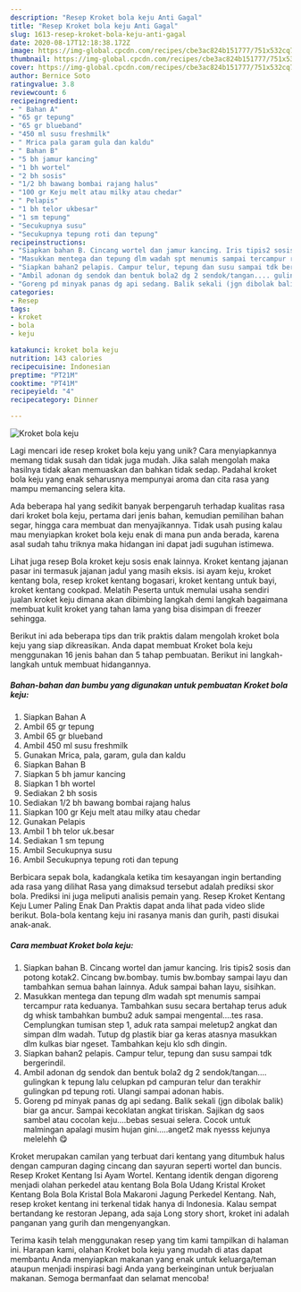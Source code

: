 ```yaml
---
description: "Resep Kroket bola keju Anti Gagal"
title: "Resep Kroket bola keju Anti Gagal"
slug: 1613-resep-kroket-bola-keju-anti-gagal
date: 2020-08-17T12:18:38.172Z
image: https://img-global.cpcdn.com/recipes/cbe3ac824b151777/751x532cq70/kroket-bola-keju-foto-resep-utama.jpg
thumbnail: https://img-global.cpcdn.com/recipes/cbe3ac824b151777/751x532cq70/kroket-bola-keju-foto-resep-utama.jpg
cover: https://img-global.cpcdn.com/recipes/cbe3ac824b151777/751x532cq70/kroket-bola-keju-foto-resep-utama.jpg
author: Bernice Soto
ratingvalue: 3.8
reviewcount: 6
recipeingredient:
- " Bahan A"
- "65 gr tepung"
- "65 gr blueband"
- "450 ml susu freshmilk"
- " Mrica pala garam gula dan kaldu"
- " Bahan B"
- "5 bh jamur kancing"
- "1 bh wortel"
- "2 bh sosis"
- "1/2 bh bawang bombai rajang halus"
- "100 gr Keju melt atau milky atau chedar"
- " Pelapis"
- "1 bh telor ukbesar"
- "1 sm tepung"
- "Secukupnya susu"
- "Secukupnya tepung roti dan tepung"
recipeinstructions:
- "Siapkan bahan B. Cincang wortel dan jamur kancing. Iris tipis2 sosis dan potong kotak2. Cincang bw.bombay. tumis bw.bombay sampai layu dan tambahkan semua bahan lainnya. Aduk sampai bahan layu, sisihkan."
- "Masukkan mentega dan tepung dlm wadah spt menumis sampai tercampur rata keduanya. Tambahkan susu secara bertahap terus aduk dg whisk tambahkan bumbu2 aduk sampai mengental....tes rasa. Cemplungkan tumisan step 1, aduk rata sampai meletup2 angkat dan simpan dlm wadah. Tutup dg plastik biar ga keras atasnya masukkan dlm kulkas biar ngeset. Tambahkan keju klo sdh dingin."
- "Siapkan bahan2 pelapis. Campur telur, tepung dan susu sampai tdk bergerindil."
- "Ambil adonan dg sendok dan bentuk bola2 dg 2 sendok/tangan.... gulingkan k tepung lalu celupkan pd campuran telur dan terakhir gulingkan pd tepung roti. Ulangi sampai adonan habis."
- "Goreng pd minyak panas dg api sedang. Balik sekali (jgn dibolak balik) biar ga ancur. Sampai kecoklatan angkat tiriskan. Sajikan dg saos sambel atau cocolan keju....bebas sesuai selera. Cocok untuk malmingan apalagi musim hujan gini.....anget2 mak nyesss kejunya melelehh 😋"
categories:
- Resep
tags:
- kroket
- bola
- keju

katakunci: kroket bola keju 
nutrition: 143 calories
recipecuisine: Indonesian
preptime: "PT21M"
cooktime: "PT41M"
recipeyield: "4"
recipecategory: Dinner

---
```



![Kroket bola keju](https://img-global.cpcdn.com/recipes/cbe3ac824b151777/751x532cq70/kroket-bola-keju-foto-resep-utama.jpg)

Lagi mencari ide resep kroket bola keju yang unik? Cara menyiapkannya memang tidak susah dan tidak juga mudah. Jika salah mengolah maka hasilnya tidak akan memuaskan dan bahkan tidak sedap. Padahal kroket bola keju yang enak seharusnya mempunyai aroma dan cita rasa yang mampu memancing selera kita.

Ada beberapa hal yang sedikit banyak berpengaruh terhadap kualitas rasa dari kroket bola keju, pertama dari jenis bahan, kemudian pemilihan bahan segar, hingga cara membuat dan menyajikannya. Tidak usah pusing kalau mau menyiapkan kroket bola keju enak di mana pun anda berada, karena asal sudah tahu triknya maka hidangan ini dapat jadi suguhan istimewa.

Lihat juga resep Bola kroket keju sosis enak lainnya. Kroket kentang jajanan pasar ini termasuk jajanan jadul yang masih eksis. isi ayam keju, kroket kentang bola, resep kroket kentang bogasari, kroket kentang untuk bayi, kroket kentang cookpad. Melatih Peserta untuk memulai usaha sendiri jualan kroket keju dimana akan dibimbing langkah demi langkah bagaimana membuat kulit kroket yang tahan lama yang bisa disimpan di freezer sehingga.


Berikut ini ada beberapa tips dan trik praktis dalam mengolah kroket bola keju yang siap dikreasikan. Anda dapat membuat Kroket bola keju menggunakan 16 jenis bahan dan 5 tahap pembuatan. Berikut ini langkah-langkah untuk membuat hidangannya.

<!--inarticleads1-->

##### Bahan-bahan dan bumbu yang digunakan untuk pembuatan Kroket bola keju:

1. Siapkan  Bahan A
1. Ambil 65 gr tepung
1. Ambil 65 gr blueband
1. Ambil 450 ml susu freshmilk
1. Gunakan  Mrica, pala, garam, gula dan kaldu
1. Siapkan  Bahan B
1. Siapkan 5 bh jamur kancing
1. Siapkan 1 bh wortel
1. Sediakan 2 bh sosis
1. Sediakan 1/2 bh bawang bombai rajang halus
1. Siapkan 100 gr Keju melt atau milky atau chedar
1. Gunakan  Pelapis
1. Ambil 1 bh telor uk.besar
1. Sediakan 1 sm tepung
1. Ambil Secukupnya susu
1. Ambil Secukupnya tepung roti dan tepung


Berbicara sepak bola, kadangkala ketika tim kesayangan ingin bertanding ada rasa yang dilihat Rasa yang dimaksud tersebut adalah prediksi skor bola. Prediksi ini juga meliputi analisis pemain yang. Resep Kroket Kentang Keju Lumer Paling Enak Dan Praktis dapat anda lihat pada video slide berikut. Bola-bola kentang keju ini rasanya manis dan gurih, pasti disukai anak-anak. 

<!--inarticleads2-->

##### Cara membuat Kroket bola keju:

1. Siapkan bahan B. Cincang wortel dan jamur kancing. Iris tipis2 sosis dan potong kotak2. Cincang bw.bombay. tumis bw.bombay sampai layu dan tambahkan semua bahan lainnya. Aduk sampai bahan layu, sisihkan.
1. Masukkan mentega dan tepung dlm wadah spt menumis sampai tercampur rata keduanya. Tambahkan susu secara bertahap terus aduk dg whisk tambahkan bumbu2 aduk sampai mengental....tes rasa. Cemplungkan tumisan step 1, aduk rata sampai meletup2 angkat dan simpan dlm wadah. Tutup dg plastik biar ga keras atasnya masukkan dlm kulkas biar ngeset. Tambahkan keju klo sdh dingin.
1. Siapkan bahan2 pelapis. Campur telur, tepung dan susu sampai tdk bergerindil.
1. Ambil adonan dg sendok dan bentuk bola2 dg 2 sendok/tangan.... gulingkan k tepung lalu celupkan pd campuran telur dan terakhir gulingkan pd tepung roti. Ulangi sampai adonan habis.
1. Goreng pd minyak panas dg api sedang. Balik sekali (jgn dibolak balik) biar ga ancur. Sampai kecoklatan angkat tiriskan. Sajikan dg saos sambel atau cocolan keju....bebas sesuai selera. Cocok untuk malmingan apalagi musim hujan gini.....anget2 mak nyesss kejunya melelehh 😋


Kroket merupakan camilan yang terbuat dari kentang yang ditumbuk halus dengan campuran daging cincang dan sayuran seperti wortel dan buncis. Resep Kroket Kentang Isi Ayam Wortel. Kentang identik dengan digoreng menjadi olahan perkedel atau kentang Bola Bola Udang Kristal Kroket Kentang Bola Bola Kristal Bola Makaroni Jagung Perkedel Kentang. Nah, resep kroket kentang ini terkenal tidak hanya di Indonesia. Kalau sempat bertandang ke restoran Jepang, ada saja Long story short, kroket ini adalah panganan yang gurih dan mengenyangkan. 

Terima kasih telah menggunakan resep yang tim kami tampilkan di halaman ini. Harapan kami, olahan Kroket bola keju yang mudah di atas dapat membantu Anda menyiapkan makanan yang enak untuk keluarga/teman ataupun menjadi inspirasi bagi Anda yang berkeinginan untuk berjualan makanan. Semoga bermanfaat dan selamat mencoba!
